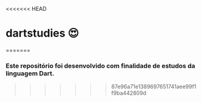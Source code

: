 <<<<<<< HEAD
# dartstudies :heart_eyes:
=======
### Este repositório foi desenvolvido com finalidade de estudos da linguagem Dart.
>>>>>>> 87e96a71e1389697651741aee99f1f9ba442809d
